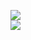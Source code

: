[![](https://img.shields.io/badge/Made%20With-Github%20Spray-lightgrey.svg?style=for-the-badge&logo=github)](https://github.com/Annihil/github-spray#10889)  
[![](https://i.imgur.com/2DrTn0Z.gif)](https://github.com/Annihil/github-spray)